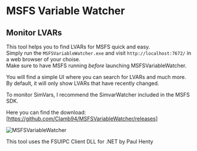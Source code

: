 
# MSFS Variable Watcher

## Monitor LVARs
This tool helps you to find LVARs for MSFS quick and easy. <br/>
Simply run the `MSFSVariableWatcher.exe` and visit `http://localhost:7672/` in a web browser of your choise. <br/>
Make sure to have MSFS running _before_ launching MSFSVariableWatcher.

You will find a simple UI where you can search for LVARs and much more.  <br/>
By default, it will only show LVARs that have recently changed.

To monitor SimVars, I recommend the SimvarWatcher included in the MSFS SDK.

Here you can find the download: [https://github.com/Clamb94/MSFSVariableWatcher/releases]

![MSFSVariableWatcher](https://github.com/Clamb94/MSFSVariableWatcher/assets/17512695/9829ec03-bc35-41e0-9ca4-fbc9afc68afa)

This tool uses the FSUIPC Client DLL for .NET by Paul Henty
